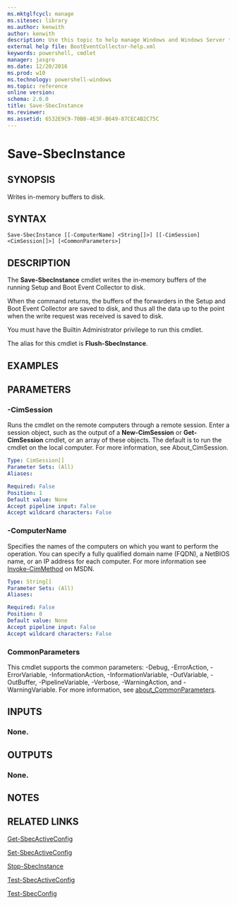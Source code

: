 ```yaml
---
ms.mktglfcycl: manage
ms.sitesec: library
ms.author: kenwith
author: kenwith
description: Use this topic to help manage Windows and Windows Server technologies with Windows PowerShell.
external help file: BootEventCollector-help.xml
keywords: powershell, cmdlet
manager: jasgro
ms.date: 12/20/2016
ms.prod: w10
ms.technology: powershell-windows
ms.topic: reference
online version: 
schema: 2.0.0
title: Save-SbecInstance
ms.reviewer:
ms.assetid: 6532E9C9-70B8-4E3F-B649-87CEC4B2C75C
---
```


# Save-SbecInstance

## SYNOPSIS
Writes in-memory buffers to disk.

## SYNTAX

```
Save-SbecInstance [[-ComputerName] <String[]>] [[-CimSession] <CimSession[]>] [<CommonParameters>]
```

## DESCRIPTION
The **Save-SbecInstance** cmdlet writes the in-memory buffers of the running Setup and Boot Event Collector to disk.

When the command returns, the buffers of the forwarders in the Setup and Boot Event Collector are saved to disk, and thus all the data up to the point when the write request was received is saved to disk.

You must have the Builtin Administrator privilege to run this cmdlet.

The alias for this cmdlet is **Flush-SbecInstance**.

## EXAMPLES

## PARAMETERS

### -CimSession
Runs the cmdlet on the remote computers through a remote session.
Enter a session object, such as the output of a **New-CimSession** or **Get-CimSession** cmdlet, or an array of these objects.
The default is to run the cmdlet on the local computer.
For more information, see About_CimSession.

```yaml
Type: CimSession[]
Parameter Sets: (All)
Aliases: 

Required: False
Position: 1
Default value: None
Accept pipeline input: False
Accept wildcard characters: False
```

### -ComputerName
Specifies the names of the computers on which you want to perform the operation.
You can specify a fully qualified domain name (FQDN), a NetBIOS name, or an IP address for each computer.
For more information see [Invoke-CimMethod](http://go.microsoft.com/fwlink/?LinkId=808801) on MSDN.

```yaml
Type: String[]
Parameter Sets: (All)
Aliases: 

Required: False
Position: 0
Default value: None
Accept pipeline input: False
Accept wildcard characters: False
```

### CommonParameters
This cmdlet supports the common parameters: -Debug, -ErrorAction, -ErrorVariable, -InformationAction, -InformationVariable, -OutVariable, -OutBuffer, -PipelineVariable, -Verbose, -WarningAction, and -WarningVariable. For more information, see [about_CommonParameters](http://go.microsoft.com/fwlink/?LinkID=113216).

## INPUTS

### None.

## OUTPUTS

### None.

## NOTES

## RELATED LINKS

[Get-SbecActiveConfig](./Get-SbecActiveConfig.md)

[Set-SbecActiveConfig](./Set-SbecActiveConfig.md)

[Stop-SbecInstance](./Stop-SbecInstance.md)

[Test-SbecActiveConfig](./Test-SbecActiveConfig.md)

[Test-SbecConfig](./Test-SbecConfig.md)

